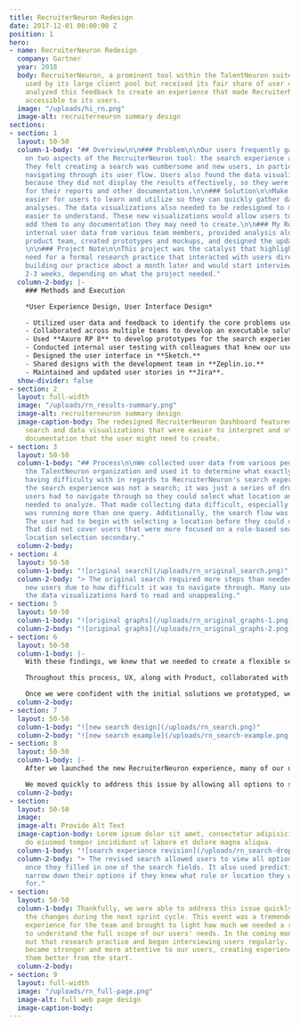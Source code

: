 ```yaml
---
title: RecruiterNeuron Redesign
date: 2017-12-01 00:00:00 Z
position: 1
hero:
- name: RecruiterNeuron Redesign
  company: Gartner
  year: 2018
  body: RecruiterNeuron, a prominent tool within the TalentNeuron suite, was heavily
    used by its large client pool but received its fair share of user critique. We
    analyzed this feedback to create an experience that made RecruiterNeuron more
    accessible to its users.
  image: "/uploads/hi_rn.png"
  image-alt: recruiterneuron summary design
sections:
- section: 1
  layout: 50-50
  column-1-body: "## Overview\n\n### Problem\n\nOur users frequently gave us feedback
    on two aspects of the RecruiterNeuron tool: the search experience and data visualizations.
    They felt creating a search was cumbersome and new users, in particular, had issues
    navigating through its user flow. Users also found the data visualizations unhelpful
    because they did not display the results effectively, so they were unsuitable
    for their reports and other documentation.\n\n### Solution\n\nMake the search
    easier for users to learn and utilize so they can quickly gather data for their
    analyses. The data visualizations also needed to be redesigned to make the data
    easier to understand. These new visualizations would allow users to confidently
    add them to any documentation they may need to create.\n\n### My Role\n\nI collected
    internal user data from various team members, provided analysis alongside the
    product team, created prototypes and mockups, and designed the updated user interface.
    \n\n### Project Note\n\nThis project was the catalyst that highlighted our growing
    need for a formal research practice that interacted with users directly. We began
    building our practice about a month later and would start interviewing users every
    2-3 weeks, depending on what the project needed."
  column-2-body: |-
    ### Methods and Execution

    *User Experience Design, User Interface Design*

    - Utilized user data and feedback to identify the core problems users had with the tool.
    - Collaborated across multiple teams to develop an executable solution. The primary teams involved were Customer Support, Product, IT/Development, and UX/Design.
    - Used **Axure RP 8** to develop prototypes for the search experience and its behavior.
    - Conducted internal user testing with colleagues that knew our users and were acutely familiar with their needs and concerns.
    - Designed the user interface in **Sketch.**
    - Shared designs with the development team in **Zeplin.io.**
    - Maintained and updated user stories in **Jira**.
  show-divider: false
- section: 2
  layout: full-width
  image: "/uploads/rn_results-summary.png"
  image-alt: recruiterneuron summary design
  image-caption-body: The redesigned RecruiterNeuron Dashboard featured a more user-friendly
    search and data visualizations that were easier to interpret and utilize for any
    documentation that the user might need to create.
- section: 3
  layout: 50-50
  column-1-body: "## Process\n\nWe collected user data from various people within
    the TalentNeuron organization and used it to determine what exactly users were
    having difficulty with in regards to RecruiterNeuron's search experience. \n\nFundamentally,
    the search experience was not a search; it was just a series of dropdowns that
    users had to navigate through so they could select what location and role they
    needed to analyze. That made collecting data difficult, especially if the user
    was running more than one query. Additionally, the search flow was one-directional.
    The user had to begin with selecting a location before they could choose a role.
    That did not cover users that were more focused on a role-based search and considered
    location selection secondary."
  column-2-body: 
- section: 4
  layout: 50-50
  column-1-body: "![original search](/uploads/rn_original_search.png)"
  column-2-body: "> The original search required more steps than needed and confused
    new users due to how difficult it was to navigate through. Many users also found
    the data visualizations hard to read and unappealing."
- section: 5
  layout: 50-50
  column-1-body: "![original graphs](/uploads/rn_original_graphs-1.png)"
  column-2-body: "![original graphs](/uploads/rn_original_graphs-2.png)"
- section: 6
  layout: 50-50
  column-1-body: |-
    With these findings, we knew that we needed to create a flexible search that worked with either location or role as the first input. We also wanted to make the selection process easier for the user by removing the dropdowns and replacing them with a search bar that had autosuggest functionality (or a <datalist> for development context). This would allow the user to quickly find what they need to search for by directly entering in their input.

    Throughout this process, UX, along with Product, collaborated with the development team to come up with solutions that were practical from a development perspective. For this project, in particular, we needed to include Development from the beginning. Since RecruiterNeuron was an older product and had a complex backend, we needed to fully understand what we were working with to make the most feasible solution for both the development team and our users.

    Once we were confident with the initial solutions we prototyped, we ran user tests with the team. We went through several rounds of iterations to fine-tune the search's functionality and identified any other concerns that might come from our users. When we finalized the prototype, we began designing the user interface along with the new data visualizations and prepped it for development.
  column-2-body: 
- section: 7
  layout: 50-50
  column-1-body: "![new search design](/uploads/rn_search.png)"
  column-2-body: "![new search example](/uploads/rn_search-example.png)"
- section: 8
  layout: 50-50
  column-1-body: |-
    After we launched the new RecruiterNeuron experience, many of our users were ecstatic for the update and received it well. There was, however, a section of our userbase that used the search experience in a way that we did not initially identify and the update completely broke their use case. These users would select a location and then run a search for every role available for that location. That meant these users used the dropdowns to know all of the options available to them and didn't have one particular role in mind. With the new update, we removed this capability by hiding all options until the user triggered autosuggest through adding input.

    We moved quickly to address this issue by allowing all options to show for the second item users would input in the search. For example, if a user inputs a location first, they would see all of the roles available for that location under the role input field. They would still be able to type in the field to narrow down their options if they wanted to see something specific.
  column-2-body: 
- section: 
  layout: 50-50
  image: 
  image-alt: Provide Alt Text
  image-caption-body: Lorem ipsum dolor sit amet, consectetur adipisicing elit, sed
    do eiusmod tempor incididunt ut labore et dolore magna aliqua.
  column-1-body: "![search experience revision](/uploads/rn_search-dropdown-solution.png)"
  column-2-body: "> The revised search allowed users to view all options in the dropdown
    once they filled in one of the search fields. It also used predictive text to
    narrow down their options if they knew what role or location they were searching
    for."
- section: 
  layout: 50-50
  column-1-body: Thankfully, we were able to address this issue quickly by pushing
    the changes during the next sprint cycle. This event was a tremendous learning
    experience for the team and brought to light how much we needed a research practice
    to understand the full scope of our users' needs. In the coming months, we built
    out that research practice and began interviewing users regularly. Our process
    became stronger and more attentive to our users, creating experiences that served
    them better from the start.
  column-2-body: 
- section: 9
  layout: full-width
  image: "/uploads/rn_full-page.png"
  image-alt: full web page design
  image-caption-body:
---
```


